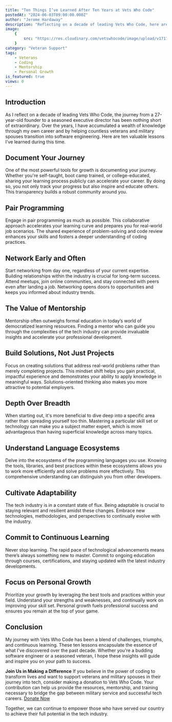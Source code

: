 ```yaml
---
title: "Ten Things I’ve Learned After Ten Years at Vets Who Code"
postedAt: "2024-06-03T09:00:00.000Z"
author: "Jerome Hardaway"
description: "Reflecting on a decade of leading Vets Who Code, here are ten valuable lessons learned about coding, mentorship, and personal growth."
image:
    {
        src: "https://res.cloudinary.com/vetswhocode/image/upload/v1717373882/ten-years_v9cvdv.jpg",
    }
category: "Veteran Support"
tags:
    - Veterans
    - Coding
    - Mentorship
    - Personal Growth
is_featured: true
views: 0
---
```


## Introduction

As I reflect on a decade of leading Vets Who Code, the journey from a 27-year-old founder to a seasoned executive director has been nothing short of extraordinary. Over the years, I have accumulated a wealth of knowledge through my own career and by helping countless veterans and military spouses transition into software engineering. Here are ten valuable lessons I've learned during this time.

## Document Your Journey

One of the most powerful tools for growth is documenting your journey. Whether you're self-taught, boot camp trained, or college-educated, sharing your learning process publicly can accelerate your career. By doing so, you not only track your progress but also inspire and educate others. This transparency builds a robust community around you.

## Pair Programming

Engage in pair programming as much as possible. This collaborative approach accelerates your learning curve and prepares you for real-world job scenarios. The shared experience of problem-solving and code review enhances your skills and fosters a deeper understanding of coding practices.

## Network Early and Often

Start networking from day one, regardless of your current expertise. Building relationships within the industry is crucial for long-term success. Attend meetups, join online communities, and stay connected with peers even after landing a job. Networking opens doors to opportunities and keeps you informed about industry trends.

## The Value of Mentorship

Mentorship often outweighs formal education in today’s world of democratized learning resources. Finding a mentor who can guide you through the complexities of the tech industry can provide invaluable insights and accelerate your professional development.

## Build Solutions, Not Just Projects

Focus on creating solutions that address real-world problems rather than merely completing projects. This mindset shift helps you gain practical, impactful experience and demonstrates your ability to apply knowledge in meaningful ways. Solutions-oriented thinking also makes you more attractive to potential employers.

## Depth Over Breadth

When starting out, it's more beneficial to dive deep into a specific area rather than spreading yourself too thin. Mastering a particular skill set or technology can make you a subject matter expert, which is more advantageous than having superficial knowledge across many topics.

## Understand Language Ecosystems

Delve into the ecosystems of the programming languages you use. Knowing the tools, libraries, and best practices within these ecosystems allows you to work more efficiently and solve problems more effectively. This comprehensive understanding can distinguish you from other developers.

## Cultivate Adaptability

The tech industry is in a constant state of flux. Being adaptable is crucial to staying relevant and resilient amidst these changes. Embrace new technologies, methodologies, and perspectives to continually evolve with the industry.

## Commit to Continuous Learning

Never stop learning. The rapid pace of technological advancements means there’s always something new to master. Commit to ongoing education through courses, certifications, and staying updated with the latest industry developments.

## Focus on Personal Growth

Prioritize your growth by leveraging the best tools and practices within your field. Understand your strengths and weaknesses, and continually work on improving your skill set. Personal growth fuels professional success and ensures you remain at the top of your game.

## Conclusion

My journey with Vets Who Code has been a blend of challenges, triumphs, and continuous learning. These ten lessons encapsulate the essence of what I've discovered over the past decade. Whether you're a budding software engineer or a seasoned veteran, I hope these insights will guide and inspire you on your path to success.

**Join Us in Making a Difference**
If you believe in the power of coding to transform lives and want to support veterans and military spouses in their journey into tech, consider making a donation to Vets Who Code. Your contribution can help us provide the resources, mentorship, and training necessary to bridge the gap between military service and successful tech careers. [Donate Now](https://vetswhocode.io/donate)

Together, we can continue to empower those who have served our country to achieve their full potential in the tech industry.

